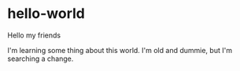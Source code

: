# hello-world

Hello my friends

I'm learning some thing about this world. 
I'm old and dummie, but I'm searching a change. 
